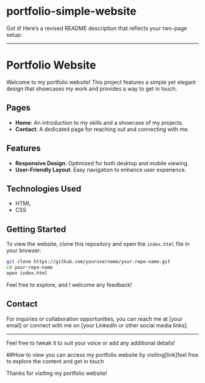 # portfolio-simple-website
Got it! Here’s a revised README description that reflects your two-page setup:

---

# Portfolio Website

Welcome to my portfolio website! This project features a simple yet elegant design that showcases my work and provides a way to get in touch.

## Pages

- **Home**: An introduction to my skills and a showcase of my projects.
- **Contact**: A dedicated page for reaching out and connecting with me.

## Features

- **Responsive Design**: Optimized for both desktop and mobile viewing.
- **User-Friendly Layout**: Easy navigation to enhance user experience.

## Technologies Used

- HTML
- CSS

## Getting Started

To view the website, clone this repository and open the `index.html` file in your browser:

```bash
git clone https://github.com/yourusername/your-repo-name.git
cd your-repo-name
open index.html
```

Feel free to explore, and I welcome any feedback!

## Contact

For inquiries or collaboration opportunities, you can reach me at [your email] or connect with me on [your LinkedIn or other social media links].

---

Feel free to tweak it to suit your voice or add any additional details!

##How to view 
you can access my portfolio website by visiting[link]feel free to explore the content and get in touch

Thanks for visiting my portfolio website!
